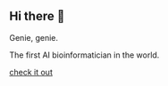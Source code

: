 ## Hi there 👋 

Genie, genie.

The first AI bioinformatician in the world.

[check it out](https://genietechbio.com)
